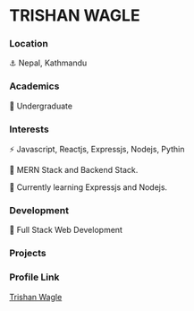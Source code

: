 # TRISHAN WAGLE

### Location

⚓ Nepal, Kathmandu

### Academics

🎒 Undergraduate

### Interests

⚡ Javascript, Reactjs, Expressjs, Nodejs, Pythin

🌱 MERN Stack and Backend Stack.

🌱 Currently learning Expressjs and Nodejs.

### Development

🚀 Full Stack Web Development

### Projects

### Profile Link

[Trishan Wagle](https://github.com/trishan9)
